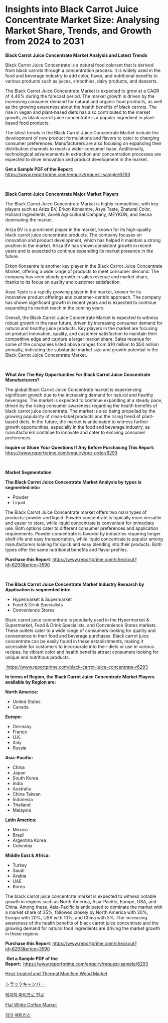 <p><h1>Insights into Black Carrot Juice Concentrate Market Size: Analysing Market Share, Trends, and Growth from 2024 to 2031</h1></p><p><strong>Black Carrot Juice Concentrate Market Analysis and Latest Trends</strong></p>
<p><p>Black Carrot Juice Concentrate is a natural food colorant that is derived from black carrots through a concentration process. It is widely used in the food and beverage industry to add color, flavor, and nutritional benefits to various products such as juices, smoothies, dairy products, and desserts.</p><p>The Black Carrot Juice Concentrate Market is expected to grow at a CAGR of 4.40% during the forecast period. The market growth is driven by the increasing consumer demand for natural and organic food products, as well as the growing awareness about the health benefits of black carrots. The rise in vegan and plant-based diets has also contributed to the market growth, as black carrot juice concentrate is a popular ingredient in plant-based food products.</p><p>The latest trends in the Black Carrot Juice Concentrate Market include the development of new product formulations and flavors to cater to changing consumer preferences. Manufacturers are also focusing on expanding their distribution channels to reach a wider consumer base. Additionally, technological advancements in extraction and concentration processes are expected to drive innovation and product development in the market.</p></p>
<p><strong>Get a Sample PDF of the Report:&nbsp;</strong> <a href="https://www.reportprime.com/enquiry/request-sample/6293">https://www.reportprime.com/enquiry/request-sample/6293</a></p>
<p>&nbsp;</p>
<p><strong>Black Carrot Juice Concentrate Major Market Players</strong></p>
<p><p>The Black Carrot Juice Concentrate Market is highly competitive, with key players such as Ariza BV, Erkon Konsantre, Asya Taste, Znatural Color, Holland Ingredients, Aureli Agricultural Company, MEYKON, and Secna dominating the market.</p><p>Ariza BV is a prominent player in the market, known for its high-quality black carrot juice concentrate products. The company focuses on innovation and product development, which has helped it maintain a strong position in the market. Ariza BV has shown consistent growth in recent years and is expected to continue expanding its market presence in the future.</p><p>Erkon Konsantre is another key player in the Black Carrot Juice Concentrate Market, offering a wide range of products to meet consumer demand. The company has seen steady growth in sales revenue and market share, thanks to its focus on quality and customer satisfaction.</p><p>Asya Taste is a rapidly growing player in the market, known for its innovative product offerings and customer-centric approach. The company has shown significant growth in recent years and is expected to continue expanding its market reach in the coming years.</p><p>Overall, the Black Carrot Juice Concentrate Market is expected to witness robust growth in the near future, driven by increasing consumer demand for natural and healthy juice products. Key players in the market are focusing on product innovation, quality, and customer satisfaction to maintain their competitive edge and capture a larger market share. Sales revenue for some of the companies listed above ranges from $10 million to $50 million annually, indicating the substantial market size and growth potential in the Black Carrot Juice Concentrate Market.</p></p>
<p>&nbsp;</p>
<p><strong>What Are The Key Opportunities For Black Carrot Juice Concentrate Manufacturers?</strong></p>
<p><p>The global Black Carrot Juice Concentrate market is experiencing significant growth due to the increasing demand for natural and healthy beverages. The market is expected to continue expanding at a steady pace, driven by the rising consumer awareness regarding the health benefits of black carrot juice concentrate. The market is also being propelled by the growing popularity of clean-label products and the rising trend of plant-based diets. In the future, the market is anticipated to witness further growth opportunities, especially in the food and beverage industry, as manufacturers continue to innovate and cater to evolving consumer preferences.</p></p>
<p><strong>Inquire or Share Your Questions If Any Before Purchasing This Report:</strong> <a href="https://www.reportprime.com/enquiry/pre-order/6293">https://www.reportprime.com/enquiry/pre-order/6293</a></p>
<p>&nbsp;</p>
<p><strong>Market Segmentation</strong></p>
<p><strong>The Black Carrot Juice Concentrate Market Analysis by types is segmented into:</strong></p>
<p><ul><li>Powder</li><li>Liquid</li></ul></p>
<p><p>The Black Carrot Juice Concentrate market offers two main types of products: powder and liquid. Powder concentrate is typically more versatile and easier to store, while liquid concentrate is convenient for immediate use. Both options cater to different consumer preferences and application requirements. Powder concentrate is favored by industries requiring longer shelf-life and easy transportation, while liquid concentrate is popular among manufacturers looking for quick and easy blending into their products. Both types offer the same nutritional benefits and flavor profiles.</p></p>
<p><strong>Purchase this Report:&nbsp;</strong><a href="https://www.reportprime.com/checkout?id=6293&price=3590">https://www.reportprime.com/checkout?id=6293&price=3590</a></p>
<p>&nbsp;</p>
<p><strong>The Black Carrot Juice Concentrate Market Industry Research by Application is segmented into:</strong></p>
<p><ul><li>Hypermarket & Supermarket</li><li>Food & Drink Specialists</li><li>Convenience Stores</li></ul></p>
<p><p>Black carrot juice concentrate is popularly used in the Hypermarket & Supermarket, Food & Drink Specialists, and Convenience Stores markets. These outlets cater to a wide range of consumers looking for quality and convenience in their food and beverage purchases. Black carrot juice concentrate can be easily found in these establishments, making it accessible for customers to incorporate into their diets or use in various recipes. Its vibrant color and health benefits attract consumers looking for unique and nutritious products.</p></p>
<p><a href="https://www.reportprime.com/black-carrot-juice-concentrate-r6293">&nbsp;https://www.reportprime.com/black-carrot-juice-concentrate-r6293</a></p>
<p><strong>In terms of Region, the Black Carrot Juice Concentrate Market Players available by Region are:</strong></p>
<p>
    <p> <strong> North America: </strong>
        <ul>
            <li>United States</li>
            <li>Canada</li>
        </ul>
        </p> 
    <p> <strong> Europe: </strong>
        <ul>
            <li>Germany</li>
            <li>France</li>
            <li>U.K.</li>
            <li>Italy</li>
            <li>Russia</li>
        </ul>
        </p> 
    <p> <strong> Asia-Pacific: </strong>
        <ul>
            <li>China</li>
            <li>Japan</li>
            <li>South Korea</li>
            <li>India</li>
            <li>Australia</li>
            <li>China Taiwan</li>
            <li>Indonesia</li>
            <li>Thailand</li>
            <li>Malaysia</li>
        </ul>
        </p> 
    <p> <strong> Latin America: </strong>
        <ul>
            <li>Mexico</li>
            <li>Brazil</li>
            <li>Argentina Korea</li>
            <li>Colombia</li>
        </ul>
        </p> 
    <p> <strong> Middle East & Africa: </strong>
        <ul>
            <li>Turkey</li>
            <li>Saudi</li>
            <li>Arabia</li>
            <li>UAE</li>
            <li>Korea</li>
        </ul>
    </p>
    </p>
<p><p>The black carrot juice concentrate market is expected to witness notable growth in regions such as North America, Asia-Pacific, Europe, USA, and China. Among these, Asia-Pacific is anticipated to dominate the market with a market share of 35%, followed closely by North America with 30%, Europe with 20%, USA with 10%, and China with 5%. The increasing awareness of the health benefits of black carrot juice concentrate and the growing demand for natural food ingredients are driving the market growth in these regions.</p></p>
<p><strong>Purchase this Report: </strong><a href="https://www.reportprime.com/checkout?id=6293&price=3590">https://www.reportprime.com/checkout?id=6293&price=3590</a></p>
<p>&nbsp;<strong>Get a Sample PDF of the Report:&nbsp;&nbsp;</strong><a href="https://www.reportprime.com/enquiry/request-sample/6293">https://www.reportprime.com/enquiry/request-sample/6293</a></p>
<p><strong></strong></p>
<p><p><a href="https://issuu.com/reportprime-2/docs/heat-treated-and-thermal-modified-wood-market-size">Heat-treated and Thermal Modified Wood Market</a></p><p><a href="https://medium.com/@josephee58/%E3%83%88%E3%83%A9%E3%83%83%E3%82%AF%E3%82%AD%E3%83%A3%E3%83%B3%E3%83%91%E3%83%BC%E3%83%9E%E3%83%BC%E3%82%B1%E3%83%83%E3%83%88%E3%81%AE%E3%83%88%E3%83%AC%E3%83%B3%E3%83%89%E3%81%A8%E5%B8%82%E5%A0%B4%E5%88%86%E6%9E%90%E3%81%AF-2024%E5%B9%B4%E3%81%8B%E3%82%892031%E5%B9%B4%E3%81%BE%E3%81%A7%E3%81%AE%E4%BA%88%E6%B8%AC%E3%81%A7%E3%81%99-d679736dddd5">トラックキャンパー</a></p><p><a href="https://github.com/vsn7qpua81q/Market-Research-Report-List-1/blob/main/672418417144.md">레이저 마이크로 천공</a></p><p><a href="https://github.com/jsmusil/Market-Research-Report-List-2/blob/main/flat-white-coffee-market.md">Flat White Coffee Market</a></p><p><a href="https://github.com/Elenrrera7685/Market-Research-Report-List-1/blob/main/963332217145.md">침대 매트리스</a></p></p>
